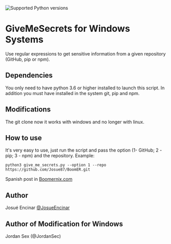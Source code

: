 ![Supported Python versions](https://img.shields.io/badge/python-3.6+-blue.svg?style=flat-square&logo=python)

# **GiveMeSecrets for Windows Systems**

Use regular expressions to get sensitive information from a given repository (GitHub, pip or npm).

## Dependencies

You only need to have python 3.6 or higher installed to launch this script. In addition you must have installed in the system git, pip and npm.

## Modifications 

The git clone now it works with windows and no longer with linux.


## How to use

It's very easy to use, just run the script and pass the option (1- GitHub; 2 - pip; 3 - npm) and the repository. Example:

```[python]
python3 give_me_secrets.py --option 1 --repo https://github.com/Josue87/BoomER.git 
```

Spanish post in [Boomernix.com](https://www.boomernix.com/2019/09/givemesecrets-analiza-repositorios-para.html)

## Author

Josué Encinar [@JosueEncinar](https://twitter.com/JosueEncinar)
## Author of Modification for Windows

Jordan Sex (@JordanSec)
